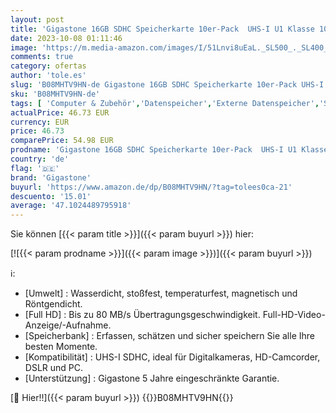 ```yaml
---
layout: post
title: 'Gigastone 16GB SDHC Speicherkarte 10er-Pack  UHS-I U1 Klasse 10  bis zu 80 MB/Sek. für Digitalkameras Canon Sony Nikon Olympus PC'
date: 2023-10-08 01:11:46
image: 'https://m.media-amazon.com/images/I/51Lnvi8uEaL._SL500_._SL400_.jpg'
comments: true
category: ofertas
author: 'tole.es'
slug: 'B08MHTV9HN-de Gigastone 16GB SDHC Speicherkarte 10er-Pack UHS-I U1...'
sku: 'B08MHTV9HN-de'
tags: [ 'Computer & Zubehör','Datenspeicher','Externe Datenspeicher','SecureDigital-Cards','Speicherkarten','gigastone','🇩🇪', ]
actualPrice: 46.73 EUR
currency: EUR
price: 46.73
comparePrice: 54.98 EUR
prodname: 'Gigastone 16GB SDHC Speicherkarte 10er-Pack  UHS-I U1 Klasse 10  bis zu 80 MB/Sek. für Digitalkameras Canon Sony Nikon Olympus PC'
country: 'de'
flag: '🇩🇪'
brand: 'Gigastone'
buyurl: 'https://www.amazon.de/dp/B08MHTV9HN/?tag=tolees0ca-21'
descuento: '15.01'
average: '47.1024489795918'
---
```


Sie können [{{< param title >}}]({{< param buyurl >}}) hier:

[![{{< param prodname >}}]({{< param image >}})]({{< param buyurl >}})

ℹ️:

- [Umwelt] : Wasserdicht, stoßfest, temperaturfest, magnetisch und Röntgendicht.
- [Full HD] : Bis zu 80 MB/s Übertragungsgeschwindigkeit. Full-HD-Video-Anzeige/-Aufnahme.
- [Speicherbank] : Erfassen, schätzen und sicher speichern Sie alle Ihre besten Momente.
- [Kompatibilität] : UHS-I SDHC, ideal für Digitalkameras, HD-Camcorder, DSLR und PC.
- [Unterstützung] : Gigastone 5 Jahre eingeschränkte Garantie.

[🛒 Hier!!]({{< param buyurl >}})
{{<world>}}B08MHTV9HN{{</world>}}
